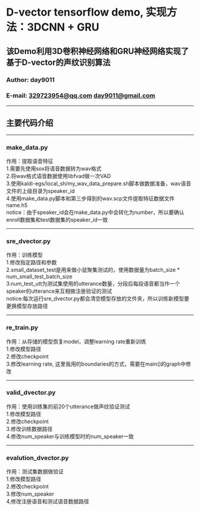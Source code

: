 # D-vector tensorflow demo, 实现方法：3DCNN + GRU
该Demo利用3D卷积神经网络和GRU神经网络实现了基于D-vector的声纹识别算法
-------------------------------
### Author: day9011
### E-mail: 329723954@qq.com  day9011@gmail.com

----------------------------
## 主要代码介绍
------------------------------------------
### make_data.py
作用：提取语音特征  
1.需要先使用sox将语音数据转为wav格式  
2.将wav格式语音数据使用libfvad做一次VAD  
3.使用kaldi-egs/local_sh/my_wav_data_prepare.sh脚本做数据准备，wav语音文件的上级目录为speaker_id  
4.使用make_data.py脚本和第三步得到的wav.scp文件提取特征数据文件name.h5  
notice：由于speaker_id会在make_data.py中会转化为number，所以要确认enroll数据集和test数据集的speaker_id一致

-----------------------------------------------------------
### sre_dvector.py
作用：训练模型  
1.修改指定路径和参数  
2.small_dataset_test是用来做小鼠聚集测试的，使用数据量为batch_size * num_small_test_batch_size  
3.num_test_utt为测试集使用的utterance数量，分段后每段语音都当作一个speaker的utterance来互相做注册验证的测试  
notice:每次运行sre_dvector.py都会清空模型存放的文件夹，所以训练新模型要更换模型存放路径

-----------------------------------------
### re_train.py
作用：从存储的模型恢复model，调整learning rate重新训练  
1.修改模型路径  
2.修改checkpoint  
3.修改learning rate, 这里我用的boundaries的方式，需要在main()的graph中修改  

---------------------------------
### valid_dvector.py
作用：使用训练集的前20个utterance做声纹验证测试  
1.修改模型路径  
2.修改checkpoint  
3.修改训练数据路径  
4.修改num_speaker与训练模型时的num_speaker一致  

--------------------------------
### evalution_dvector.py
作用：测试集数据做验证  
1.修改模型路径  
2.修改checkpoint  
3.修改num_speaker  
4,修改注册语音和测试语音数据路径  

